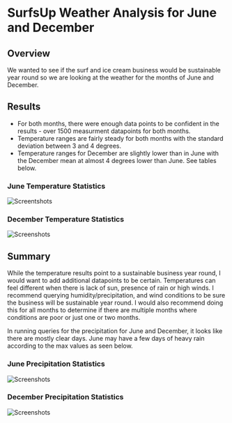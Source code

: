 # SurfsUp Weather Analysis for June and December

## Overview
We wanted to see if the surf and ice cream business would be sustainable year round so we are looking at the weather for the months of June and December. 

## Results
- For both months, there were enough data points to be confident in the results - over 1500 measurment datapoints for both months.
- Temperature ranges are fairly steady for both months with the standard deviation between 3 and 4 degrees. 
- Temperature ranges for December are slightly lower than in June with the December mean at almost 4 degrees lower than June. See tables below.
### June Temperature Statistics
![Screentshots](https://user-images.githubusercontent.com/72076683/101247590-18b4ac00-36e0-11eb-88b7-3e455529f943.png)

### December Temperature Statistics
![Screenshots](https://user-images.githubusercontent.com/72076683/101247625-439f0000-36e0-11eb-85b8-17925a22ef5c.png)

## Summary
While the temperature results point to a sustainable business year round, I would want to add additional datapoints to be certain. Temperatures can feel different when there is lack of sun, presence of rain or high winds. I recommend querying humidity/precipitation, and wind conditions to be sure the business will be sustainable year round. I would also recommend doing this for all months to determine if there are multiple months where conditions are poor or just one or two months.

In running queries for the precipitation for June and December, it looks like there are mostly clear days. June may have a few days of heavy rain according to the max values as seen below.

### June Precipitation Statistics
![Screenshots](https://user-images.githubusercontent.com/72076683/101261528-a2bf3d80-36fd-11eb-8b20-863fe70c70d2.png)

### December Precipitation Statistics
![Screenshots](https://user-images.githubusercontent.com/72076683/101261537-b66aa400-36fd-11eb-9867-8be73cc5aaba.png)
